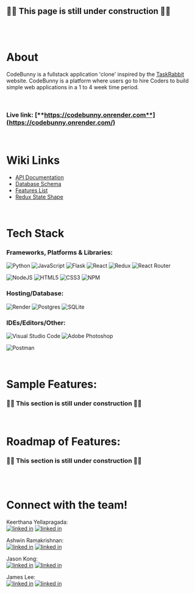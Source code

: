 ## 🚧🚧 This page is still under construction 🚧🚧

<br></br>

# About
CodeBunny is a fullstack application 'clone' inspired by the [TaskRabbit](https://www.taskrabbit.com/dashboard) website. CodeBunny is a platform where users go to hire Coders to build simple web applications in a 1 to 4 week time period.

<br>

### Live link: [**https://codebunny.onrender.com**](https://codebunny.onrender.com/)

<br>

# Wiki Links
* [API Documentation](https://github.com/jameswonlee/CodeBunny/wiki/API-Routes)
* [Database Schema](https://github.com/jameswonlee/CodeBunny/wiki/Database-Schema)
* [Features List](https://github.com/jameswonlee/CodeBunny/wiki/Features-List)
* [Redux State Shape](https://github.com/jameswonlee/CodeBunny/wiki/Redux-Store-Shape)

<br>

# Tech Stack

### Frameworks, Platforms & Libraries:
![Python](https://img.shields.io/badge/python-3670A0?style=for-the-badge&logo=python&logoColor=ffdd54)
![JavaScript](https://img.shields.io/badge/javascript-%23323330.svg?style=for-the-badge&logo=javascript&logoColor=%23F7DF1E)
![Flask](https://img.shields.io/badge/flask-%23000.svg?style=for-the-badge&logo=flask&logoColor=white)
![React](https://img.shields.io/badge/react-%2320232a.svg?style=for-the-badge&logo=react&logoColor=%2361DAFB)
![Redux](https://img.shields.io/badge/redux-%23593d88.svg?style=for-the-badge&logo=redux&logoColor=white)
![React Router](https://img.shields.io/badge/React_Router-CA4245?style=for-the-badge&logo=react-router&logoColor=white)

![NodeJS](https://img.shields.io/badge/node.js-6DA55F?style=for-the-badge&logo=node.js&logoColor=white)
![HTML5](https://img.shields.io/badge/html5-%23E34F26.svg?style=for-the-badge&logo=html5&logoColor=white)
![CSS3](https://img.shields.io/badge/css3-%231572B6.svg?style=for-the-badge&logo=css3&logoColor=white)
![NPM](https://img.shields.io/badge/NPM-%23000000.svg?style=for-the-badge&logo=npm&logoColor=white)


### Hosting/Database:
![Render](https://img.shields.io/badge/Render-%46E3B7.svg?style=for-the-badge&logo=render&logoColor=white)
![Postgres](https://img.shields.io/badge/postgres-%23316192.svg?style=for-the-badge&logo=postgresql&logoColor=white)
![SQLite](https://img.shields.io/badge/sqlite-%2307405e.svg?style=for-the-badge&logo=sqlite&logoColor=white)



### IDEs/Editors/Other:
![Visual Studio Code](https://img.shields.io/badge/Visual%20Studio%20Code-0078d7.svg?style=for-the-badge&logo=visual-studio-code&logoColor=white)
![Adobe Photoshop](https://img.shields.io/badge/adobe%20photoshop-%2331A8FF.svg?style=for-the-badge&logo=adobe%20photoshop&logoColor=white)

![Postman](https://img.shields.io/badge/Postman-FF6C37?style=for-the-badge&logo=postman&logoColor=white)

<br>

# Sample Features:
### 🚧🚧 This section is still under construction 🚧🚧

<br>

# Roadmap of Features:
### 🚧🚧 This section is still under construction 🚧🚧



<br></br>

# Connect with the team!

Keerthana Yellapragada:
<br>
[![linked in][github-icon]][github-url-keerthana]
[![linked in][linkedin-icon]][linkedin-url-keerthana]
<br>

Ashwin Ramakrishnan:
<br>
[![linked in][github-icon]][github-url-ashwin]
[![linked in][linkedin-icon]][linkedin-url-ashwin]
<br>

Jason Kong:
<br>
[![linked in][github-icon]][github-url-jason]
[![linked in][linkedin-icon]][linkedin-url-jason]
<br>

James Lee:
<br>
[![linked in][github-icon]][github-url-james]
[![linked in][linkedin-icon]][linkedin-url-james]
<br>

<!-- Markdown Links and Icons -->
[github-icon]: https://skillicons.dev/icons?i=github
[linkedin-icon]: https://skillicons.dev/icons?i=linkedin
[linkedin-url-keerthana]: https://www.linkedin.com/in/keerthana-yellapragada/
[linkedin-url-ashwin]: https://www.linkedin.com/in/ashwin-ramakrishnan-4910b9b1/
[linkedin-url-jason]: https://www.linkedin.com/in/jason-kong-39552922/
[linkedin-url-james]: https://linkedin.com/in/jameswonlee
[github-url-keerthana]: https://github.com/Keerthana-Yellapragada
[github-url-ashwin]: https://github.com/ashramki96
[github-url-jason]: https://github.com/jrkong216
[github-url-james]: https://github.com/jameswonlee